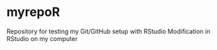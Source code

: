 # myrepoR
Repository for testing my Git/GitHub setup with RStudio
Modification in RStudio on my computer